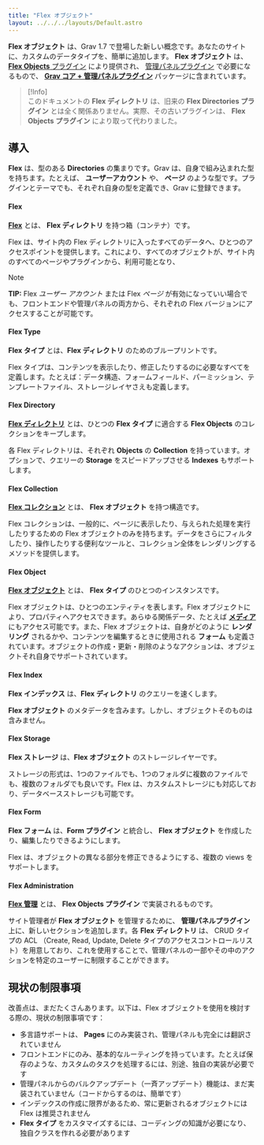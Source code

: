 ```yaml
---
title: "Flex オブジェクト"
layout: ../../../layouts/Default.astro
---
```


**Flex オブジェクト** は、Grav 1.7 で登場した新しい概念です。あなたのサイトに、カスタムのデータタイプを、簡単に追加します。 **Flex オブジェクト** は、[**Flex Objects** プラグイン](https://github.com/trilbymedia/grav-plugin-flex-objects) により提供され、 [管理パネルプラグイン](../../05.admin-panel/) で必要になるもので、 [**Grav コア + 管理パネルプラグイン**](https://getgrav.org/downloads) パッケージに含まれています。

> [!Info]  
> このドキュメントの **Flex ディレクトリ** は、旧来の **Flex Directories プラグイン** とは全く関係ありません。実際、その古いプラグインは、 **Flex Objects プラグイン** により取って代わりました。

<h2 id="introduction">導入</h2>

**Flex** は、型のある **Directories** の集まりです。Grav は、自身で組み込まれた型を持ちます。たとえば、 **ユーザーアカウント** や、 **ページ** のような型です。プラグインとテーマでも、それぞれ自身の型を定義でき、Grav に登録できます。


#### Flex

**[Flex](./02.using/01.flex/)** とは、 **Flex ディレクトリ** を持つ箱（コンテナ）です。

Flex は、サイト内の Flex ディレクトリに入ったすべてのデータへ、ひとつのアクセスポイントを提供します。これにより、すべてのオブジェクトが、サイト内のすべてのページやプラグインから、利用可能となり、

> [!Note]  
> **TIP:** Flex *ユーザー アカウント* または Flex *ページ* が有効になっていい場合でも、フロントエンドや管理パネルの両方から、それぞれの Flex バージョンにアクセスすることが可能です。

#### Flex Type

**Flex タイプ** とは、**Flex ディレクトリ** のためのブループリントです。

Flex タイプは、コンテンツを表示したり、修正したりするのに必要なすべてを定義します。たとえば：データ構造、フォームフィールド、パーミッション、テンプレートファイル、ストレージレイヤさえも定義します。

#### Flex Directory

**[Flex ディレクトリ](./02.using/02.directory/)** とは、ひとつの **Flex タイプ** に適合する **Flex Objects** のコレクションをキープします。

各 Flex ディレクトリは、それぞれ **Objects** の **Collection** を持っています。オプションで、クエリーの **Storage** をスピードアップさせる **Indexes** もサポートします。

#### Flex Collection

**[Flex コレクション](./02.using/03.collection/)** とは、 **Flex オブジェクト** を持つ構造です。

Flex コレクションは、一般的に、ページに表示したり、与えられた処理を実行したりするための Flex オブジェクトのみを持ちます。データをさらにフィルタしたり、操作したりする便利なツールと、コレクション全体をレンダリングするメソッドを提供します。

#### Flex Object

**[Flex オブジェクト](./02.using/04.object/)** とは、 **Flex タイプ** のひとつのインスタンスです。

Flex オブジェクトは、ひとつのエンティティを表します。Flex オブジェクトにより、プロパティへアクセスできます。あらゆる関係データ、たとえば **[メディア](../../02.content/07.media/)** にもアクセス可能です。また、Flex オブジェクトは、自身がどのように **レンダリング** されるかや、コンテンツを編集するときに使用される **フォーム** も定義されています。オブジェクトの作成・更新・削除のようなアクションは、オブジェクトそれ自身でサポートされています。

#### Flex Index

**Flex インデックス** は、**Flex ディレクトリ** のクエリーを速くします。

**Flex オブジェクト** のメタデータを含みます。しかし、オブジェクトそのものは含みません。

#### Flex Storage

**Flex ストレージ** は、**Flex オブジェクト** のストレージレイヤーです。

ストレージの形式は、1つのファイルでも、1つのフォルダに複数のファイルでも、複数のフォルダでも良いです。Flex は、カスタムストレージにも対応しており、データベースストレージも可能です。

#### Flex Form

**Flex フォーム** は、**Form プラグイン** と統合し、 **Flex オブジェクト** を作成したり、編集したりできるようにします。

Flex は、オブジェクトの異なる部分を修正できるようにする、複数の views をサポートします。

#### Flex Administration 

**[Flex 管理](./01.administration/)** とは、 **Flex Objects プラグイン** で実装されるものです。

サイト管理者が **Flex オブジェクト** を管理するために、 **管理パネルプラグイン** 上に、新しいセクションを追加します。各 **Flex ディレクトリ** は、 CRUD タイプの ACL （Create, Read, Update, Delete タイプのアクセスコントロールリスト）を用意しており、これを使用することで、管理パネルの一部やその中のアクションを特定のユーザーに制限することができます。

<h2 id="current-limitations">現状の制限事項</h2>

改善点は、まだたくさんあります。以下は、Flex オブジェクトを使用を検討する際の、現状の制限事項です：

* 多言語サポートは、 **Pages**  にのみ実装され、管理パネルも完全には翻訳されていません
* フロントエンドにのみ、基本的なルーティングを持っています。たとえば保存のような、カスタムのタスクを処理するには、別途、独自の実装が必要です
* 管理パネルからのバルクアップデート（一斉アップデート）機能は、まだ実装されていません（コードからするのは、簡単です）
* インデックスの作成に限界があるため、常に更新されるオブジェクトには Flex は推奨されません
* **Flex タイプ** をカスタマイズするには、コーディングの知識が必要になり、独自クラスを作れる必要があります

